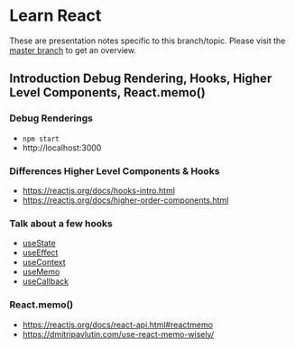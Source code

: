 # Learn React

These are presentation notes specific to this branch/topic.
Please visit the [master branch](https://github.com/chrgue/learn-react) to get an overview.

## Introduction Debug Rendering, Hooks, Higher Level Components, React.memo()

### Debug Renderings

* `npm start`
* http://localhost:3000

### Differences Higher Level Components & Hooks

* https://reactjs.org/docs/hooks-intro.html
* https://reactjs.org/docs/higher-order-components.html

### Talk about a few hooks

* [useState](https://reactjs.org/docs/hooks-reference.html#usestate)
* [useEffect](https://reactjs.org/docs/hooks-reference.html#useeffect)
* [useContext](https://reactjs.org/docs/hooks-reference.html#usecontext)
* [useMemo](https://reactjs.org/docs/hooks-reference.html#usememo)
* [useCallback](https://reactjs.org/docs/hooks-reference.html#usecallback)

### React.memo()

* https://reactjs.org/docs/react-api.html#reactmemo
* https://dmitripavlutin.com/use-react-memo-wisely/
